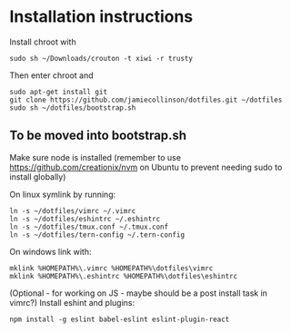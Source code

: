 # Installation instructions

Install chroot with

```
sudo sh ~/Downloads/crouton -t xiwi -r trusty
```

Then enter chroot and

```
sudo apt-get install git
git clone https://github.com/jamiecollinson/dotfiles.git ~/dotfiles
sudo sh ~/dotfiles/bootstrap.sh
```

## To be moved into bootstrap.sh

Make sure node is installed (remember to use https://github.com/creationix/nvm on Ubuntu to prevent needing sudo to install globally)

On linux symlink by running:
```
ln -s ~/dotfiles/vimrc ~/.vimrc
ln -s ~/dotfiles/eshintrc ~/.eshintrc
ln -s ~/dotfiles/tmux.conf ~/.tmux.conf
ln -s ~/dotfiles/tern-config ~/.tern-config
```

On windows link with:
```
mklink %HOMEPATH%\.vimrc %HOMEPATH%\dotfiles\vimrc
mklink %HOMEPATH%\.eshintrc %HOMEPATH%\dotfiles\eshintrc
```

(Optional - for working on JS - maybe should be a post install task in vimrc?)
Install eshint and plugins:
```
npm install -g eslint babel-eslint eslint-plugin-react
```
